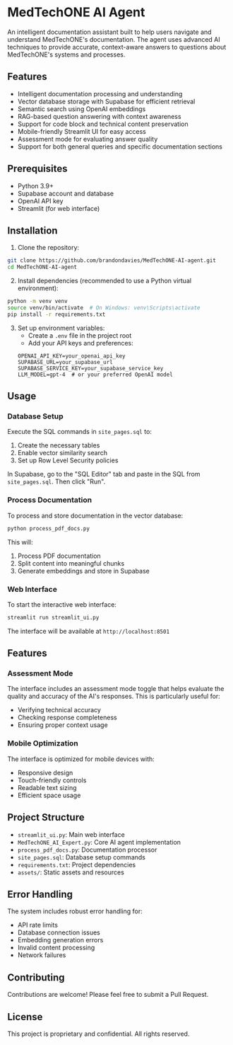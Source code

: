 # MedTechONE AI Agent

An intelligent documentation assistant built to help users navigate and understand MedTechONE's documentation. The agent uses advanced AI techniques to provide accurate, context-aware answers to questions about MedTechONE's systems and processes.

## Features

- Intelligent documentation processing and understanding
- Vector database storage with Supabase for efficient retrieval
- Semantic search using OpenAI embeddings
- RAG-based question answering with context awareness
- Support for code block and technical content preservation
- Mobile-friendly Streamlit UI for easy access
- Assessment mode for evaluating answer quality
- Support for both general queries and specific documentation sections

## Prerequisites

- Python 3.9+
- Supabase account and database
- OpenAI API key
- Streamlit (for web interface)

## Installation

1. Clone the repository:
```bash
git clone https://github.com/brandondavies/MedTechONE-AI-agent.git
cd MedTechONE-AI-agent
```

2. Install dependencies (recommended to use a Python virtual environment):
```bash
python -m venv venv
source venv/bin/activate  # On Windows: venv\Scripts\activate
pip install -r requirements.txt
```

3. Set up environment variables:
   - Create a `.env` file in the project root
   - Add your API keys and preferences:
   ```env
   OPENAI_API_KEY=your_openai_api_key
   SUPABASE_URL=your_supabase_url
   SUPABASE_SERVICE_KEY=your_supabase_service_key
   LLM_MODEL=gpt-4  # or your preferred OpenAI model
   ```

## Usage

### Database Setup

Execute the SQL commands in `site_pages.sql` to:
1. Create the necessary tables
2. Enable vector similarity search
3. Set up Row Level Security policies

In Supabase, go to the "SQL Editor" tab and paste in the SQL from `site_pages.sql`. Then click "Run".

### Process Documentation

To process and store documentation in the vector database:

```bash
python process_pdf_docs.py
```

This will:
1. Process PDF documentation
2. Split content into meaningful chunks
3. Generate embeddings and store in Supabase

### Web Interface

To start the interactive web interface:

```bash
streamlit run streamlit_ui.py
```

The interface will be available at `http://localhost:8501`

## Features

### Assessment Mode
The interface includes an assessment mode toggle that helps evaluate the quality and accuracy of the AI's responses. This is particularly useful for:
- Verifying technical accuracy
- Checking response completeness
- Ensuring proper context usage

### Mobile Optimization
The interface is optimized for mobile devices with:
- Responsive design
- Touch-friendly controls
- Readable text sizing
- Efficient space usage

## Project Structure

- `streamlit_ui.py`: Main web interface
- `MedTechONE_AI_Expert.py`: Core AI agent implementation
- `process_pdf_docs.py`: Documentation processor
- `site_pages.sql`: Database setup commands
- `requirements.txt`: Project dependencies
- `assets/`: Static assets and resources

## Error Handling

The system includes robust error handling for:
- API rate limits
- Database connection issues
- Embedding generation errors
- Invalid content processing
- Network failures

## Contributing

Contributions are welcome! Please feel free to submit a Pull Request.

## License

This project is proprietary and confidential. All rights reserved.
